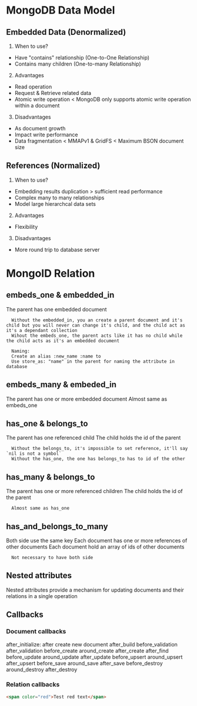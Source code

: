 # MongoDB Data Model

## Embedded Data (Denormalized)
1. When to use?
  * Have "contains" relationship (One-to-One Relationship)
  * Contains many children (One-to-many Relationship)
2. Advantages
  * Read operation
  * Request & Retrieve related data
  * Atomic write operation
    < MongoDB only supports atomic write operation within a document
3. Disadvantages
  * As document growth
  * Impact write performance
  * Data fragmentation
    < MMAPv1 & GridFS
    < Maximum BSON document size

## References (Normalized)
1. When to use?
  * Embedding results duplication > sufficient read performance
  * Complex many to many relationships
  * Model large hierarchcal data sets
2. Advantages
  * Flexibility
3. Disadvantages
  * More round trip to database server

# MongoID Relation

## embeds_one & embedded_in
The parent has one embedded document
```
  Without the embedded_in, you an create a parent document and it's child but you will never can change it's child, and the child act as it's a dependant collection
  Wihout the embeds_one, the parent acts like it has no child while the child acts as it's an embedded document
```
```
  Naming:
  Create an alias :new_name :name to
  Use store_as: "name" in the parent for naming the attribute in database
```

## embeds_many & embeded_in
The parent has one or more embedded document
Almost same as embeds_one

## has_one & belongs_to
The parent has one referenced child
The child holds the id of the parent
```
  Without the belongs_to, it's impossible to set reference, it'll say `nil is not a symbol`
  Without the has_one, the one has belongs_to has to id of the other
```
## has_many & belongs_to
The parent has one or more referenced children
The child holds the id of the parent
```
  Almost same as has_one
```

## has_and_belongs_to_many
Both side use the same key
Each document has one or more references of other documents
Each document hold an array of ids of other documents
```
  Not necessary to have both side
```

## Nested attributes
Nested attributes provide a mechanism for updating documents and their relations in a single operation

## Callbacks
### Document callbacks
  after_initialize: after create new document
  after_build
  before_validation
  after_validation
  before_create
  around_create
  after_create
  after_find
  before_update
  around_update
  after_update
  before_upsert
  around_upsert
  after_upsert
  before_save
  around_save
  after_save
  before_destroy
  around_destroy
  after_destroy
### Relation callbacks

```html
<span color="red">Test red text</span>
```